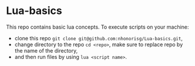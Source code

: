 # Lua-basics

This repo contains basic lua concepts. To execute scripts on your machine:

- clone this repo `git clone git@github.com:nhonorisg/Lua-basics.git`,
- change directory to the repo `cd <repo>`, make sure to replace repo by the name of the directory,
- and then run files by using `lua <script name>`. 
